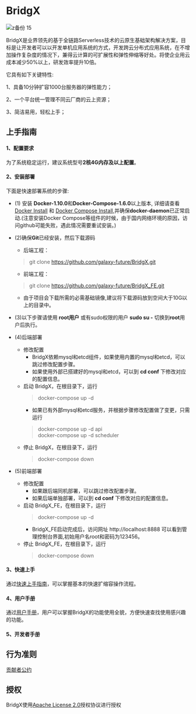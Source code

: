 # BridgX
![z备份 15](https://user-images.githubusercontent.com/94337797/142117961-24f18cbe-4c00-4b57-86b2-8fe3c8fe2a92.png)

BridgX是业界领先的基于全链路Serverless技术的云原生基础架构解决方案，目标是让开发者可以以开发单机应用系统的方式，开发跨云分布式应用系统，在不增加操作复杂度的情况下，兼得云计算的可扩展性和弹性伸缩等好处。将使企业用云成本减少50%以上，研发效率提升10倍。

它具有如下关键特性:

1、具备10分钟扩容1000台服务器的弹性能力；

2、一个平台统一管理不同云厂商的云上资源；

3、简洁易用，轻松上手；

上手指南
----
#### 1、配置要求  
为了系统稳定运行，建议系统型号**2核4G内存及以上配置**。

#### 2、安装部署  
下面是快速部署系统的步骤:
* (1) 安装 **Docker-1.10.0**和**Docker-Compose-1.6.0**以上版本, 详细请查看[Docker Install](https://www.docker.com/products/container-runtime) 和 [Docker Compose Install](https://docs.docker.com/compose/install/),并确保**docker-daemon**已正常启动.(注意安装Docker Compose等组件的时候，由于国内网络环境的原因，访问github可能失败，遇此情况需要重试安装。)

* (2)确保**Git**已经安装，然后下载源码
  - 后端工程：
  > git clone https://github.com/galaxy-future/BridgX.git
  - 前端工程：
  > git clone https://github.com/galaxy-future/BridgX_FE.git
  - 由于项目会下载所需的必需基础镜像,建议将下载源码放到空间大于10G以上的目录中。 
* (3)以下步骤请使用 **root用户** 或有sudo权限的用户 **sudo su -** 切换到**root**用户后执行。
* (4)后端部署
  - 修改配置
    * BridgX依赖mysql和etcd组件，如果使用内置的mysql和etcd，可以跳过修改配置步骤。
    * 如果使用外部已搭建好的mysql和etcd，可以到 **cd conf** 下修改对应的配置信息。
  - 启动 BridgX，在根目录下，运行 
    >docker-compose up -d <br>
    * 如果已有外部mysql和etcd服务，并根据步骤修改配置做了变更，只需运行
    >docker-compose up -d api <br>
    >docker-compose up -d scheduler <br>
  - 停止 BridgX，在根目录下，运行
    >docker-compose down
* (5)前端部署
  * 修改配置
    * 如果跟后端同机部署，可以跳过修改配置步骤。<br>
    * 如果后端单独部署，可以到 **cd conf** 下修改对应的配置信息。
  * 启动 BridgX_FE，在根目录下，运行
    >docker-compose up -d <br>
    * BridgX_FE启动完成后，访问网址
http://localhost:8888 可以看到管理控制台界面,初始用户名root和密码为123456。
  * 停止 BridgX_FE，在根目录下，运行
    >docker-compose down


#### 3、快速上手  
通过[快速上手指南](https://github.com/galaxy-future/BridgX/blob/master/docs/getting-started.md)，可以掌握基本的快速扩缩容操作流程。  


#### 4、用户手册  
通过[用户手册](https://github.com/galaxy-future/BridgX/blob/master/docs/user-manual.md)，用户可以掌握BridgX的功能使用全貌，方便快速查找使用感兴趣的功能。

#### 5、开发者手册


行为准则
------
[贡献者公约](https://github.com/galaxy-future/BridgX/blob/master/CODE_OF_CONDUCT)

授权
-----

BridgX使用[Apache License 2.0](https://github.com/galaxy-future/BridgX/blob/master/LICENSE)授权协议进行授权
